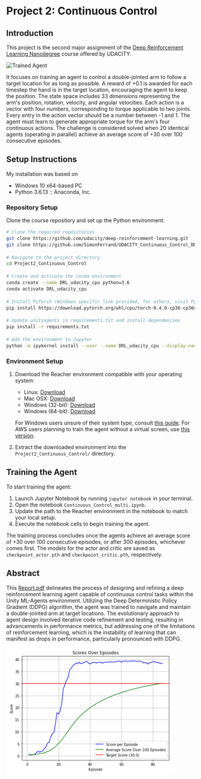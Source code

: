 # Project 2: Continuous Control

## Introduction

This project is the second major assignment of the [Deep Reinforcement Learning Nanodegree](https://www.udacity.com/course/deep-reinforcement-learning-nanodegree--nd893) course offered by UDACITY.

![Trained Agent](https://video.udacity-data.com/topher/2018/June/5b1ea778_reacher/reacher.gif "Trained Agent")

It focuses on training an agent to control a double-jointed arm to follow a target location for as long as possible. A reward of +0.1 is awarded for each timestep the hand is in the target location, encouraging the agent to keep the position. The state space includes 33 dimensions representing the arm's position, rotation, velocity, and angular velocities. Each action is a vector with four numbers, corresponding to torque applicable to two joints. Every entry in the action vector should be a number between -1 and 1. 
The agent must learn to generate appropriate torque for the arm's four continuous actions. 
The challenge is considered solved when 20 identical agents (operating in parallel) achieve an average score of +30 over 100 consecutive episodes.

## Setup Instructions

My installation was based on 
* Windows 10 x64-based PC
* Python 3.6.13 :: Anaconda, Inc.

### Repository Setup

Clone the course repository and set up the Python environment:

```bash
# Clone the required repositories
git clone https://github.com/udacity/deep-reinforcement-learning.git
git clone https://github.com/SimonFerrand/UDACITY_Continuous_Control_DDPG.git

# Navigate to the project directory
cd Project2_Continuous_Control

# Create and activate the conda environment
conda create --name DRL_udacity_cpu python=3.6
conda activate DRL_udacity_cpu

# Install PyTorch (Windows specific link provided, for others, visit PyTorch's previous versions page)
pip install https://download.pytorch.org/whl/cpu/torch-0.4.0-cp36-cp36m-win_amd64.whl

# Update unityagents in requirements.txt and install dependencies
pip install -r requirements.txt

# Add the environment to Jupyter
python -m ipykernel install --user --name DRL_udacity_cpu --display-name "Python 3.6 (DRL_udacity_cpu)"
```
### Environment Setup

1. Download the Reacher environment compatible with your operating system:
   - Linux: [Download](https://s3-us-west-1.amazonaws.com/udacity-drlnd/P2/Reacher/Reacher_Linux.zip)
   - Mac OSX: [Download](https://s3-us-west-1.amazonaws.com/udacity-drlnd/P2/Reacher/Reacher.app.zip)
   - Windows (32-bit): [Download](https://s3-us-west-1.amazonaws.com/udacity-drlnd/P2/Reacher/Reacher_Windows_x86.zip)
   - Windows (64-bit): [Download](https://s3-us-west-1.amazonaws.com/udacity-drlnd/P2/Reacher/Reacher_Windows_x86_64.zip)
   
   For Windows users unsure of their system type, consult [this guide](https://support.microsoft.com/en-us/help/827218/how-to-determine-whether-a-computer-is-running-a-32-bit-version-or-64). For AWS users planning to train the agent without a virtual screen, use [this version](https://s3-us-west-1.amazonaws.com/udacity-drlnd/P2/Reacher/Reacher_Linux_NoVis.zip).

2. Extract the downloaded environment into the `Project2_Continuous_Control/` directory.

## Training the Agent

To start training the agent:

1. Launch Jupyter Notebook by running `jupyter notebook` in your terminal.
2. Open the notebook `Continuous_Control_multi.ipynb`.
3. Update the path to the Reacher environment in the notebook to match your local setup.
4. Execute the notebook cells to begin training the agent.

The training process concludes once the agents achieve an average score of +30 over 100 consecutive episodes, or after 300 episodes, whichever comes first. The models for the actor and critic are saved as `checkpoint_actor.pth` and `checkpoint_critic.pth`, respectively.

## Abstract

This [Report.pdf](./Report.pdf) delineates the process of designing and refining a deep reinforcement learning agent capable of continuous control tasks within the Unity ML-Agents environment. Utilizing the Deep Deterministic Policy Gradient (DDPG) algorithm, the agent was trained to navigate and maintain a double-jointed arm at target locations. 
The evolutionary approach to agent design involved iterative code refinement and testing, resulting in advancements in performance metrics, but addressing one of the limitations of reinforcement learning, which is the instability of learning that can manifest as drops in performance, particularly pronounced with DDPG.

![DDPG Score](./solved_plot.png)

